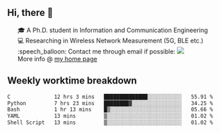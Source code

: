 <h2 > Hi, there 👋 </h3>

<div >
 <ul>
 🎓 A Ph.D. student in Information and Communication Engineering <br>
 💻 Researching in Wireless Network Measurement (5G, BLE etc.)<br>
 :speech_balloon: Contact me through email if possible: <a href="mailto:ethanjia@sjtu.edu.cn"><img src="https://img.shields.io/badge/-ethanjia@sjtu.edu.cn-c14438?style=plastic&logo=Gmail&logoColor=white&link=mailto:mailto:ethanjia@sjtu.edu.cn"></a> <br>
  More info @ <a href="https://haifengjia.github.io">my home page</a>
 </ul>
</div>

<h2 >
Weekly worktime breakdown
</h1>


<!--START_SECTION:waka-->

```txt
C              12 hrs 3 mins   ██████████████░░░░░░░░░░░   55.91 %
Python         7 hrs 23 mins   ████████▓░░░░░░░░░░░░░░░░   34.25 %
Bash           1 hr 13 mins    █▒░░░░░░░░░░░░░░░░░░░░░░░   05.66 %
YAML           13 mins         ▒░░░░░░░░░░░░░░░░░░░░░░░░   01.02 %
Shell Script   13 mins         ▒░░░░░░░░░░░░░░░░░░░░░░░░   01.02 %
```

<!--END_SECTION:waka-->



